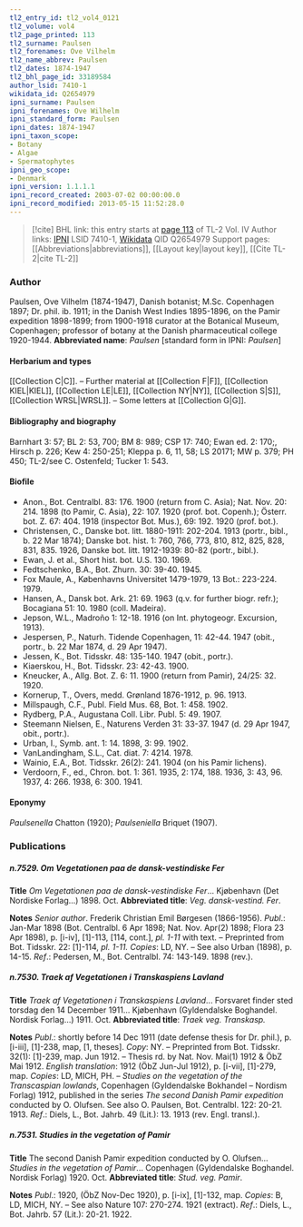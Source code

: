 ```yaml
---
tl2_entry_id: tl2_vol4_0121
tl2_volume: vol4
tl2_page_printed: 113
tl2_surname: Paulsen
tl2_forenames: Ove Vilhelm
tl2_name_abbrev: Paulsen
tl2_dates: 1874-1947
tl2_bhl_page_id: 33189584
author_lsid: 7410-1
wikidata_id: Q2654979
ipni_surname: Paulsen
ipni_forenames: Ove Wilhelm
ipni_standard_form: Paulsen
ipni_dates: 1874-1947
ipni_taxon_scope: 
- Botany
- Algae
- Spermatophytes
ipni_geo_scope: 
- Denmark
ipni_version: 1.1.1.1
ipni_record_created: 2003-07-02 00:00:00.0
ipni_record_modified: 2013-05-15 11:52:28.0
---
```


> [!cite] BHL link: this entry starts at [page 113](https://www.biodiversitylibrary.org/page/33189584) of TL-2 Vol. IV
> Author links: [IPNI](https://www.ipni.org/a/7410-1) LSID 7410-1, [Wikidata](https://www.wikidata.org/wiki/Q2654979) QID Q2654979
> Support pages: [[Abbreviations|abbreviations]], [[Layout key|layout key]], [[Cite TL-2|cite TL-2]]

### Author

Paulsen, Ove Vilhelm (1874-1947), Danish botanist; M.Sc. Copenhagen 1897; Dr. phil. ib. 1911; in the Danish West Indies 1895-1896, on the Pamir expedition 1898-1899; from 1900-1918 curator at the Botanical Museum, Copenhagen; professor of botany at the Danish pharmaceutical college 1920-1944. 
**Abbreviated name**: *Paulsen* \[standard form in IPNI: *Paulsen*\]

#### Herbarium and types

[[Collection C|C]]. – Further material at [[Collection F|F]], [[Collection KIEL|KIEL]], [[Collection LE|LE]], [[Collection NY|NY]], [[Collection S|S]], [[Collection WRSL|WRSL]]. – Some letters at [[Collection G|G]].

#### Bibliography and biography

Barnhart 3: 57; BL 2: 53, 700; BM 8: 989; CSP 17: 740; Ewan ed. 2: 170;, Hirsch p. 226; Kew 4: 250-251; Kleppa p. 6, 11, 58; LS 20171; MW p. 379; PH 450; TL-2/see C. Ostenfeld; Tucker 1: 543.

#### Biofile

- Anon., Bot. Centralbl. 83: 176. 1900 (return from C. Asia); Nat. Nov. 20: 214. 1898 (to Pamir, C. Asia), 22: 107. 1920 (prof. bot. Copenh.); Österr. bot. Z. 67: 404. 1918 (inspector Bot. Mus.), 69: 192. 1920 (prof. bot.).
- Christensen, C., Danske bot. litt. 1880-1911: 202-204. 1913 (portr., bibl., b. 22 Mar 1874); Danske bot. hist. 1: 760, 766, 773, 810, 812, 825, 828, 831, 835. 1926, Danske bot. litt. 1912-1939: 80-82 (portr., bibl.).
- Ewan, J. et al., Short hist. bot. U.S. 130. 1969.
- Fedtschenko, B.A., Bot. Zhurn. 30: 39-40. 1945.
- Fox Maule, A., Københavns Universitet 1479-1979, 13 Bot.: 223-224. 1979.
- Hansen, A., Dansk bot. Ark. 21: 69. 1963 (q.v. for further biogr. refr.); Bocagiana 51: 10. 1980 (coll. Madeira).
- Jepson, W.L., Madroño 1: 12-18. 1916 (on Int. phytogeogr. Excursion, 1913).
- Jespersen, P., Naturh. Tidende Copenhagen, 11: 42-44. 1947 (obit., portr., b. 22 Mar 1874, d. 29 Apr 1947).
- Jessen, K., Bot. Tidsskr. 48: 135-140. 1947 (obit., portr.).
- Kiaerskou, H., Bot. Tidsskr. 23: 42-43. 1900.
- Kneucker, A., Allg. Bot. Z. 6: 11. 1900 (return from Pamir), 24/25: 32. 1920.
- Kornerup, T., Overs, medd. Grønland 1876-1912, p. 96. 1913.
- Millspaugh, C.F., Publ. Field Mus. 68, Bot. 1: 458. 1902.
- Rydberg, P.A., Augustana Coll. Libr. Publ. 5: 49. 1907.
- Steemann Nielsen, E., Naturens Verden 31: 33-37. 1947 (d. 29 Apr 1947, obit., portr.).
- Urban, I., Symb. ant. 1: 14. 1898, 3: 99. 1902.
- VanLandingham, S.L., Cat. diat. 7: 4214. 1978.
- Wainio, E.A., Bot. Tidsskr. 26(2): 241. 1904 (on his Pamir lichens).
- Verdoorn, F., ed., Chron. bot. 1: 361. 1935, 2: 174, 188. 1936, 3: 43, 96. 1937, 4: 266. 1938, 6: 300. 1941.

#### Eponymy

*Paulsenella* Chatton (1920); *Paulseniella* Briquet (1907).

### Publications

##### n.7529. Om Vegetationen paa de dansk-vestindiske Fer

**Title**
*Om Vegetationen paa de dansk-vestindiske Fer*... Kjøbenhavn (Det Nordiske Forlag...) 1898. Oct.
**Abbreviated title**: *Veg. dansk-vestind. Fer*.

**Notes**
*Senior author*. Frederik Christian Emil Børgesen (1866-1956).
*Publ*.: Jan-Mar 1898 (Bot. Centralbl. 6 Apr 1898; Nat. Nov. Apr(2) 1898; Flora 23 Apr 1898), p. \[i-iv\], \[1\]-113, \[114, cont.\], *pl. 1-11* with text. – Preprinted from Bot. Tidsskr. 22: \[1\]-114, *pl. 1-11. Copies*: LD, NY. – See also Urban (1898), p. 14-15.
*Ref*.: Pedersen, M., Bot. Centralbl. 74: 143-149. 1898 (rev.).

##### n.7530. Traek af Vegetationen i Transkaspiens Lavland

**Title**
*Traek af Vegetationen i Transkaspiens Lavland*... Forsvaret finder sted torsdag den 14 December 1911... Kjøbenhavn (Gyldendalske Boghandel. Nordisk Forlag...) 1911. Oct.
**Abbreviated title**: *Traek veg. Transkasp.*

**Notes**
*Publ*.: shortly before 14 Dec 1911 (date defense thesis for Dr. phil.), p. \[i-iii\], \[1\]-238, map, \[1, theses\]. *Copy*: NY. – Preprinted from Bot. Tidsskr. 32(1): \[1\]-239, map. Jun 1912. – Thesis rd. by Nat. Nov. Mai(1) 1912 & ÖbZ Mai 1912.
*English translation*: 1912 (ÖbZ Jun-Jul 1912), p. \[i-vii\], \[1\]-279, map. *Copies*: LD, MICH, PH. – *Studies on the vegetation of the Transcaspian lowlands*, Copenhagen (Gyldendalske Bokhandel – Nordism Forlag) 1912, published in the series *The second Danish Pamir expedition* conducted by O. Olufsen. See also O. Paulsen, Bot. Centralbl. 122: 20-21. 1913.
*Ref*.: Diels, L., Bot. Jahrb. 49 (Lit.): 13. 1913 (rev. Engl. transl.).

##### n.7531. Studies in the vegetation of Pamir

**Title**
The second Danish Pamir expedition conducted by O. Olufsen... *Studies in the vegetation of Pamir*... Copenhagen (Gyldendalske Boghandel. Nordisk Forlag) 1920. Oct.
**Abbreviated title**: *Stud. veg. Pamir*.

**Notes**
*Publ*.: 1920, (ÖbZ Nov-Dec 1920), p. \[i-ix\], \[1\]-132, map. *Copies*: B, LD, MICH, NY. – See also Nature 107: 270-274. 1921 (extract).
*Ref*.: Diels, L., Bot. Jahrb. 57 (Lit.): 20-21. 1922.

